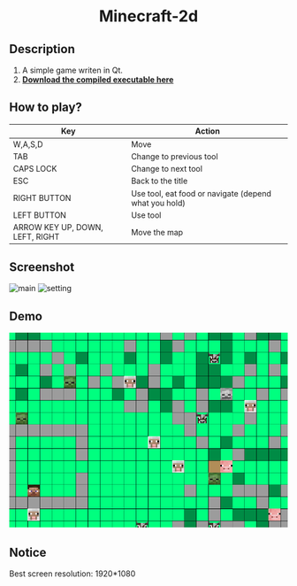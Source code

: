 <h1 align="center"> Minecraft-2d </h1>

## Description
1. A simple game writen in Qt.
2. **[Download the compiled executable here](https://github.com/songquanpeng/minecraft-2d/releases/download/v1.0/MineCraft-2D.zip)**

## How to play?
|Key|Action|
|---|---|
|W,A,S,D|Move|
|TAB|Change to previous tool|
|CAPS LOCK|Change to next tool|
|ESC	|Back to the title|
|RIGHT BUTTON	|Use tool, eat food or navigate (depend what you hold)|
|LEFT BUTTON	|Use tool|
|ARROW KEY UP, DOWN, LEFT, RIGHT|Move the map| 

## Screenshot
![main](https://user-images.githubusercontent.com/39998050/78880618-3dd91800-7a88-11ea-9fc2-7e474240a175.png)
![setting](https://user-images.githubusercontent.com/39998050/78880651-492c4380-7a88-11ea-9369-5e9d7b5b4157.png)
## Demo
![Demo.gif](image/demo.gif)

## Notice
Best screen resolution: 1920*1080